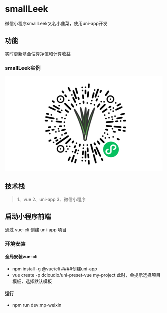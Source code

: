 # smallLeek
微信小程序smallLeek又名小韭菜，使用uni-app开发

## 功能
实时更新基金估算净值和计算收益
### smallLeek实例
![](./src/static/QRcode/smallLeek.png)

## 技术栈
> 1、vue
> 2、uni-app
> 3、微信小程序

## 启动小程序前端
通过 vue-cli 创建 uni-app 项目
### 环境安装
#### 全局安装vue-cli
 * npm install -g @vue/cli
####创建uni-app
 * vue create -p dcloudio/uni-preset-vue my-project
此时，会提示选择项目模板，选择默认模板
#### 运行
 * npm run dev:mp-weixin

